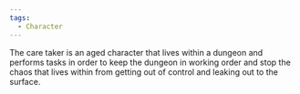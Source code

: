 ```yaml
---
tags:
  - Character
---
```

The care taker is an aged character that lives within a dungeon and performs tasks in order to keep the dungeon in working order and stop the chaos that lives within from getting out of control and leaking out to the surface.